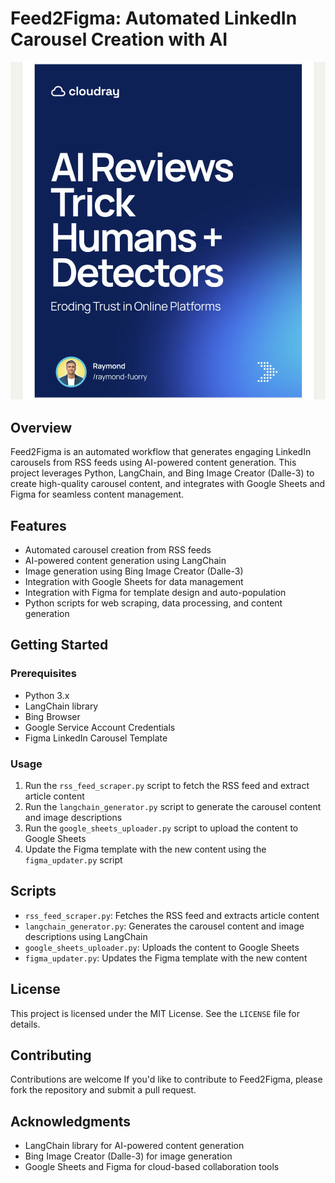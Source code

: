 **Feed2Figma: Automated LinkedIn Carousel Creation with AI**
============================================================
![Feed2Figma Preview](./assets/feed2figma.png)


**Overview**
-----------

Feed2Figma is an automated workflow that generates engaging LinkedIn carousels from RSS feeds using AI-powered content generation. This project leverages Python, LangChain, and Bing Image Creator (Dalle-3) to create high-quality carousel content, and integrates with Google Sheets and Figma for seamless content management.

**Features**
------------

* Automated carousel creation from RSS feeds
* AI-powered content generation using LangChain
* Image generation using Bing Image Creator (Dalle-3)
* Integration with Google Sheets for data management
* Integration with Figma for template design and auto-population
* Python scripts for web scraping, data processing, and content generation

**Getting Started**
---------------

### Prerequisites

* Python 3.x
* LangChain library
* Bing Browser
* Google Service Account Credentials
* Figma LinkedIn Carousel Template

### Usage

1. Run the `rss_feed_scraper.py` script to fetch the RSS feed and extract article content
2. Run the `langchain_generator.py` script to generate the carousel content and image descriptions
3. Run the `google_sheets_uploader.py` script to upload the content to Google Sheets
4. Update the Figma template with the new content using the `figma_updater.py` script

**Scripts**
---------

* `rss_feed_scraper.py`: Fetches the RSS feed and extracts article content
* `langchain_generator.py`: Generates the carousel content and image descriptions using LangChain
* `google_sheets_uploader.py`: Uploads the content to Google Sheets
* `figma_updater.py`: Updates the Figma template with the new content

**License**
-------

This project is licensed under the MIT License. See the `LICENSE` file for details.

**Contributing**
------------

Contributions are welcome If you'd like to contribute to Feed2Figma, please fork the repository and submit a pull request.

**Acknowledgments**
---------------

* LangChain library for AI-powered content generation
* Bing Image Creator (Dalle-3) for image generation
* Google Sheets and Figma for cloud-based collaboration tools
